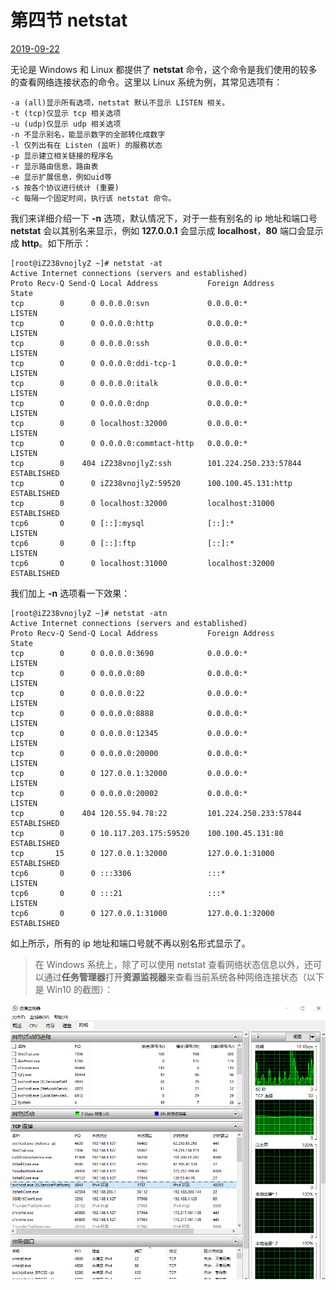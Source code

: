 # 第四节 netstat

[2019-09-22](http://47.97.181.98/zsxq/2019/09/22/第四节-netstat/)

无论是 Windows 和 Linux 都提供了 **netstat** 命令，这个命令是我们使用的较多的查看网络连接状态的命令。这里以 Linux 系统为例，其常见选项有：

```
-a (all)显示所有选项，netstat 默认不显示 LISTEN 相关。
-t (tcp)仅显示 tcp 相关选项
-u (udp)仅显示 udp 相关选项
-n 不显示别名，能显示数字的全部转化成数字
-l 仅列出有在 Listen (监听) 的服務状态
-p 显示建立相关链接的程序名
-r 显示路由信息，路由表
-e 显示扩展信息，例如uid等
-s 按各个协议进行统计 (重要)
-c 每隔一个固定时间，执行该 netstat 命令。
```

我们来详细介绍一下 **-n** 选项，默认情况下，对于一些有别名的 ip 地址和端口号 **netstat** 会以其别名来显示，例如 **127.0.0.1** 会显示成 **localhost**，**80** 端口会显示成 **http**。如下所示：

```
[root@iZ238vnojlyZ ~]# netstat -at
Active Internet connections (servers and established)
Proto Recv-Q Send-Q Local Address           Foreign Address         State      
tcp        0      0 0.0.0.0:svn             0.0.0.0:*               LISTEN     
tcp        0      0 0.0.0.0:http            0.0.0.0:*               LISTEN     
tcp        0      0 0.0.0.0:ssh             0.0.0.0:*               LISTEN     
tcp        0      0 0.0.0.0:ddi-tcp-1       0.0.0.0:*               LISTEN     
tcp        0      0 0.0.0.0:italk           0.0.0.0:*               LISTEN     
tcp        0      0 0.0.0.0:dnp             0.0.0.0:*               LISTEN     
tcp        0      0 localhost:32000         0.0.0.0:*               LISTEN     
tcp        0      0 0.0.0.0:commtact-http   0.0.0.0:*               LISTEN     
tcp        0    404 iZ238vnojlyZ:ssh        101.224.250.233:57844   ESTABLISHED
tcp        0      0 iZ238vnojlyZ:59520      100.100.45.131:http     ESTABLISHED
tcp        0      0 localhost:32000         localhost:31000         ESTABLISHED
tcp6       0      0 [::]:mysql              [::]:*                  LISTEN     
tcp6       0      0 [::]:ftp                [::]:*                  LISTEN     
tcp6       0      0 localhost:31000         localhost:32000         ESTABLISHED
```

我们加上 **-n** 选项看一下效果：

```
[root@iZ238vnojlyZ ~]# netstat -atn
Active Internet connections (servers and established)
Proto Recv-Q Send-Q Local Address           Foreign Address         State      
tcp        0      0 0.0.0.0:3690            0.0.0.0:*               LISTEN     
tcp        0      0 0.0.0.0:80              0.0.0.0:*               LISTEN     
tcp        0      0 0.0.0.0:22              0.0.0.0:*               LISTEN     
tcp        0      0 0.0.0.0:8888            0.0.0.0:*               LISTEN     
tcp        0      0 0.0.0.0:12345           0.0.0.0:*               LISTEN     
tcp        0      0 0.0.0.0:20000           0.0.0.0:*               LISTEN     
tcp        0      0 127.0.0.1:32000         0.0.0.0:*               LISTEN     
tcp        0      0 0.0.0.0:20002           0.0.0.0:*               LISTEN     
tcp        0    404 120.55.94.78:22         101.224.250.233:57844   ESTABLISHED
tcp        0      0 10.117.203.175:59520    100.100.45.131:80       ESTABLISHED
tcp       15      0 127.0.0.1:32000         127.0.0.1:31000         ESTABLISHED
tcp6       0      0 :::3306                 :::*                    LISTEN     
tcp6       0      0 :::21                   :::*                    LISTEN     
tcp6       0      0 127.0.0.1:31000         127.0.0.1:32000         ESTABLISHED
```

如上所示，所有的 ip 地址和端口号就不再以别名形式显示了。

> 在 Windows 系统上，除了可以使用 netstat 查看网络状态信息以外，还可以通过**任务管理器**打开**资源监视器**来查看当前系统各种网络连接状态（以下是 Win10 的截图）：

![img](https://github.com/834810071/note/blob/master/image/10.png)